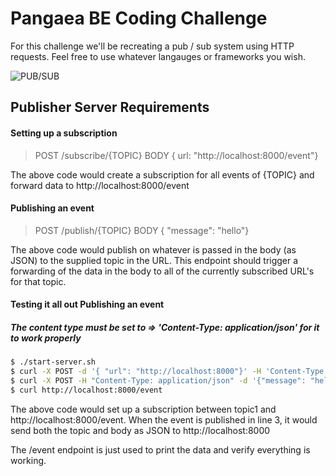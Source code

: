 # Pangaea BE Coding Challenge
For this challenge we'll be recreating a pub / sub system using HTTP requests. Feel free to use whatever langauges or frameworks you wish.

![PUB/SUB](https://pangaea-interviews.now.sh/_next/static/images/pubsub-diagram-15a833df7c2a0fd11cade0630fe8e8ba.png)

## Publisher Server Requirements
#### Setting up a subscription
> POST /subscribe/{TOPIC}
BODY { url: "http://localhost:8000/event"}

The above code would create a subscription for all events of {TOPIC} and forward data to http://localhost:8000/event

#### Publishing an event
> POST /publish/{TOPIC}
BODY { "message": "hello"}

The above code would publish on whatever is passed in the body (as JSON) to the supplied topic in the URL. This endpoint should trigger a forwarding of the data in the body to all of the currently subscribed URL's for that topic.

#### Testing it all out Publishing an event 
##### The content type must be set to => 'Content-Type: application/json' for it to work properly 
```sh
$ ./start-server.sh
$ curl -X POST -d '{ "url": "http://localhost:8000"}' -H 'Content-Type: application/json' http://localhost:8000/subscribe/topic1
$ curl -X POST -H "Content-Type: application/json" -d '{"message": "hello"}' -H 'Content-Type: application/json' http://localhost:8000/publish/topic1
$ curl http://localhost:8000/event
```

The above code would set up a subscription between topic1 and http://localhost:8000/event. When the event is published in line 3, it would send both the topic and body as JSON to http://localhost:8000

The /event endpoint is just used to print the data and verify everything is working.

